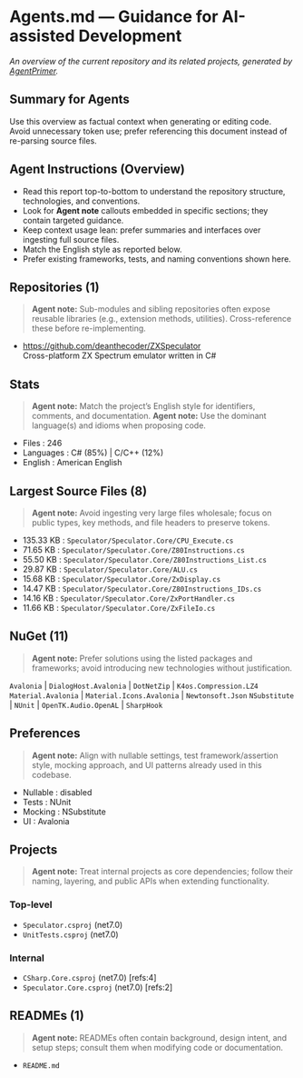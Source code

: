 # Agents.md — Guidance for AI-assisted Development
_An overview of the current repository and its related projects, generated by [AgentPrimer](https://github.com/deanthecoder/AgentPrimer)._
## Summary for Agents
Use this overview as factual context when generating or editing code.  
Avoid unnecessary token use; prefer referencing this document instead of re-parsing source files.
## Agent Instructions (Overview)
- Read this report top-to-bottom to understand the repository structure, technologies, and conventions.
- Look for **Agent note** callouts embedded in specific sections; they contain targeted guidance.
- Keep context usage lean: prefer summaries and interfaces over ingesting full source files.
- Match the English style as reported below.
- Prefer existing frameworks, tests, and naming conventions shown here.
## Repositories (1)
> **Agent note:** Sub-modules and sibling repositories often expose reusable libraries (e.g., extension methods, utilities). Cross-reference these before re-implementing.

  - https://github.com/deanthecoder/ZXSpeculator   
    Cross-platform ZX Spectrum emulator written in C#
## Stats
> **Agent note:** Match the project’s English style for identifiers, comments, and documentation.
> **Agent note:** Use the dominant language(s) and idioms when proposing code.

* Files      : 246
* Languages  : C# (85%) | C/C++ (12%)
* English    : American English
## Largest Source Files (8)
> **Agent note:** Avoid ingesting very large files wholesale; focus on public types, key methods, and file headers to preserve tokens.

* 135.33 KB    : `Speculator/Speculator.Core/CPU_Execute.cs`
* 71.65 KB     : `Speculator/Speculator.Core/Z80Instructions.cs`
* 55.50 KB     : `Speculator/Speculator.Core/Z80Instructions_List.cs`
* 29.87 KB     : `Speculator/Speculator.Core/ALU.cs`
* 15.68 KB     : `Speculator/Speculator.Core/ZxDisplay.cs`
* 14.47 KB     : `Speculator/Speculator.Core/Z80Instructions_IDs.cs`
* 14.16 KB     : `Speculator/Speculator.Core/ZxPortHandler.cs`
* 11.66 KB     : `Speculator/Speculator.Core/ZxFileIo.cs`
## NuGet (11)
> **Agent note:** Prefer solutions using the listed packages and frameworks; avoid introducing new technologies without justification.

  `Avalonia` | `DialogHost.Avalonia` | `DotNetZip` | `K4os.Compression.LZ4`
  `Material.Avalonia` | `Material.Icons.Avalonia` | `Newtonsoft.Json`
  `NSubstitute` | `NUnit` | `OpenTK.Audio.OpenAL` | `SharpHook`
## Preferences
> **Agent note:** Align with nullable settings, test framework/assertion style, mocking approach, and UI patterns already used in this codebase.

* Nullable : disabled
* Tests    : NUnit
* Mocking  : NSubstitute
* UI       : Avalonia
## Projects
> **Agent note:** Treat internal projects as core dependencies; follow their naming, layering, and public APIs when extending functionality.

### Top-level
* `Speculator.csproj` (net7.0)
* `UnitTests.csproj` (net7.0)
### Internal
* `CSharp.Core.csproj` (net7.0) [refs:4]
* `Speculator.Core.csproj` (net7.0) [refs:2]
## READMEs (1)
> **Agent note:** READMEs often contain background, design intent, and setup steps; consult them when modifying code or documentation.

* `README.md`
